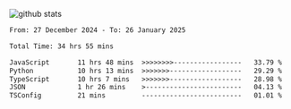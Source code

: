 
![github stats](https://github-readme-stats.vercel.app/api?username=realmahd1&show_icons=true&theme=codeSTACKr&hide_rank=true&count_private=true)

<!--START_SECTION:waka-->

```txt
From: 27 December 2024 - To: 26 January 2025

Total Time: 34 hrs 55 mins

JavaScript       11 hrs 48 mins  >>>>>>>>-----------------   33.79 %
Python           10 hrs 13 mins  >>>>>>>------------------   29.29 %
TypeScript       10 hrs 7 mins   >>>>>>>------------------   28.98 %
JSON             1 hr 26 mins    >------------------------   04.13 %
TSConfig         21 mins         -------------------------   01.01 %
```

<!--END_SECTION:waka-->
